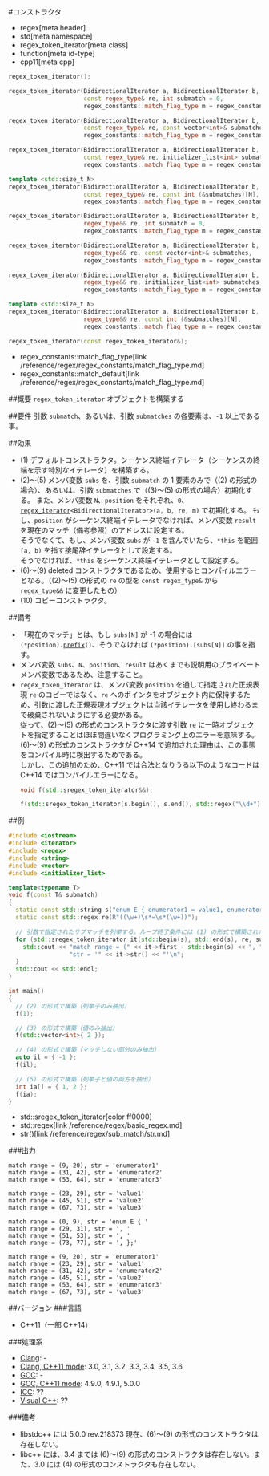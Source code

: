 #コンストラクタ
* regex[meta header]
* std[meta namespace]
* regex_token_iterator[meta class]
* function[meta id-type]
* cpp11[meta cpp]

```cpp
regex_token_iterator();                                                                             // (1)

regex_token_iterator(BidirectionalIterator a, BidirectionalIterator b,
                     const regex_type& re, int submatch = 0,
                     regex_constants::match_flag_type m = regex_constants::match_default);          // (2)

regex_token_iterator(BidirectionalIterator a, BidirectionalIterator b,
                     const regex_type& re, const vector<int>& submatches,
                     regex_constants::match_flag_type m = regex_constants::match_default);          // (3)

regex_token_iterator(BidirectionalIterator a, BidirectionalIterator b,
                     const regex_type& re, initializer_list<int> submatches,
                     regex_constants::match_flag_type m = regex_constants::match_default);          // (4)

template <std::size_t N>
regex_token_iterator(BidirectionalIterator a, BidirectionalIterator b,
                     const regex_type& re, const int (&submatches)[N],
                     regex_constants::match_flag_type m = regex_constants::match_default);          // (5)

regex_token_iterator(BidirectionalIterator a, BidirectionalIterator b,
                     regex_type&& re, int submatch = 0,
                     regex_constants::match_flag_type m = regex_constants::match_default) = delete; // (6) C++14 から

regex_token_iterator(BidirectionalIterator a, BidirectionalIterator b,
                     regex_type&& re, const vector<int>& submatches,
                     regex_constants::match_flag_type m = regex_constants::match_default) = delete; // (7) C++14 から

regex_token_iterator(BidirectionalIterator a, BidirectionalIterator b,
                     regex_type&& re, initializer_list<int> submatches,
                     regex_constants::match_flag_type m = regex_constants::match_default) = delete; // (8) C++14 から

template <std::size_t N>
regex_token_iterator(BidirectionalIterator a, BidirectionalIterator b,
                     regex_type&& re, const int (&submatches)[N],
                     regex_constants::match_flag_type m = regex_constants::match_default) = delete; // (9) C++14 から

regex_token_iterator(const regex_token_iterator&);                                                  // (10)
```
* regex_constants::match_flag_type[link /reference/regex/regex_constants/match_flag_type.md]
* regex_constants::match_default[link /reference/regex/regex_constants/match_flag_type.md]

##概要
`regex_token_iterator` オブジェクトを構築する


##要件
引数 `submatch`、あるいは、引数 `submatches` の各要素は、`-1` 以上である事。


##効果
- (1) デフォルトコンストラクタ。シーケンス終端イテレータ（シーケンスの終端を示す特別なイテレータ）を構築する。
- (2)～(5) メンバ変数 `subs` を、引数 `submatch` の 1 要素のみで（(2) の形式の場合）、あるいは、引数 `submatches` で（(3)～(5) の形式の場合）初期化する。
    また、メンバ変数 `N`、`position` をそれぞれ、`0`、[`regex_iterator`](../regex_iterator.md)`<BidirectionalIterator>(a, b, re, m)` で初期化する。
    もし、`position` がシーケンス終端イテレータでなければ、メンバ変数 `result` を現在のマッチ（備考参照）のアドレスに設定する。  
    そうでなくて、もし、メンバ変数 `subs` が `-1` を含んでいたら、`*this` を範囲 `[a, b)` を指す接尾辞イテレータとして設定する。  
    そうでなければ、`*this` をシーケンス終端イテレータとして設定する。
- (6)～(9) deleted コンストラクタであるため、使用するとコンパイルエラーとなる。（(2)～(5) の形式の `re` の型を `const regex_type&` から `regex_type&&` に変更したもの）
- (10) コピーコンストラクタ。


##備考
- 「現在のマッチ」とは、もし `subs[N]` が -1 の場合には `(*position).`[`prefix`](../match_results/prefix.md)`()`、そうでなければ `(*position).[subs[N]]` の事を指す。
- メンバ変数 `subs`、`N`、`position`、`result` はあくまでも説明用のプライベートメンバ変数であるため、注意すること。
- `regex_token_iterator` は、メンバ変数 `position` を通して指定された正規表現 `re` のコピーではなく、`re` へのポインタをオブジェクト内に保持するため、引数に渡した正規表現オブジェクトは当該イテレータを使用し終わるまで破棄されないようにする必要がある。  
    従って、(2)～(5) の形式のコンストラクタに渡す引数 `re` に一時オブジェクトを指定することはほぼ間違いなくプログラミング上のエラーを意味する。  
    (6)～(9) の形式のコンストラクタが C++14 で追加された理由は、この事態をコンパイル時に検出するためである。  
    しかし、この追加のため、C++11 では合法となりうる以下のようなコードは C++14 ではコンパイルエラーになる。
    ```cpp
    void f(std::sregex_token_iterator&&);

    f(std::sregex_token_iterator(s.begin(), s.end(), std::regex("\\d+")));
    ```


##例
```cpp
#include <iostream>
#include <iterator>
#include <regex>
#include <string>
#include <vector>
#include <initializer_list>

template<typename T>
void f(const T& submatch)
{
  static const std::string s("enum E { enumerator1 = value1, enumerator2 = value2, enumerator3 = value3, };");
  static const std::regex re(R"((\w+)\s*=\s*(\w+))");

  // 引数で指定されたサブマッチを列挙する。ループ終了条件には (1) の形式で構築されたシーケンス終端イテレータとの比較を行う。
  for (std::sregex_token_iterator it(std::begin(s), std::end(s), re, submatch), end; it != end; ++it) {
    std::cout << "match range = (" << it->first - std::begin(s) << ", " << it->second - std::begin(s) << "), "
                 "str = '" << it->str() << "'\n";
  }
  std::cout << std::endl;
}

int main()
{
  // (2) の形式で構築（列挙子のみ抽出）
  f(1);

  // (3) の形式で構築（値のみ抽出）
  f(std::vector<int>{ 2 });

  // (4) の形式で構築（マッチしない部分のみ抽出）
  auto il = { -1 };
  f(il);

  // (5) の形式で構築（列挙子と値の両方を抽出）
  int ia[] = { 1, 2 };
  f(ia);
}
```
* std::sregex_token_iterator[color ff0000]
* std::regex[link /reference/regex/basic_regex.md]
* str()[link /reference/regex/sub_match/str.md]

###出力
```
match range = (9, 20), str = 'enumerator1'
match range = (31, 42), str = 'enumerator2'
match range = (53, 64), str = 'enumerator3'

match range = (23, 29), str = 'value1'
match range = (45, 51), str = 'value2'
match range = (67, 73), str = 'value3'

match range = (0, 9), str = 'enum E { '
match range = (29, 31), str = ', '
match range = (51, 53), str = ', '
match range = (73, 77), str = ', };'

match range = (9, 20), str = 'enumerator1'
match range = (23, 29), str = 'value1'
match range = (31, 42), str = 'enumerator2'
match range = (45, 51), str = 'value2'
match range = (53, 64), str = 'enumerator3'
match range = (67, 73), str = 'value3'

```


##バージョン
###言語
- C++11（一部 C++14）

###処理系
- [Clang](/implementation.md#clang): -
- [Clang, C++11 mode](/implementation.md#clang): 3.0, 3.1, 3.2, 3.3, 3.4, 3.5, 3.6
- [GCC](/implementation.md#gcc): -
- [GCC, C++11 mode](/implementation.md#gcc): 4.9.0, 4.9.1, 5.0.0
- [ICC](/implementation.md#icc): ??
- [Visual C++](/implementation.md#visual_cpp): ??


###備考
- libstdc++ には 5.0.0 rev.218373 現在、(6)～(9) の形式のコンストラクタは存在しない。
- libc++ には、3.4 までは (6)～(9) の形式のコンストラクタは存在しない。また、3.0 には (4) の形式のコンストラクタも存在しない。
